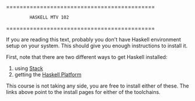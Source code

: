 ============================================

             HASKELL MTV 102

============================================

If you are reading this text, probably you don't have Haskell environment setup
on your system. This should give you enough instructions to install it.

First, note that there are two different ways to get Haskell installed:

1. using [Stack](https://docs.haskellstack.org/en/stable/README/)
2. getting the [Haskell Platform](https://www.haskell.org/platform/)

This course is not taking any side, you are free to install either of these. The
links above point to the install pages for either of the toolchains.
